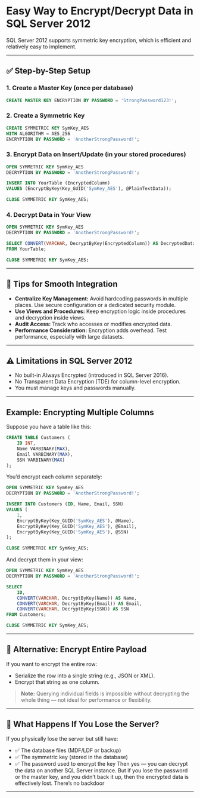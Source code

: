 # Easy Way to Encrypt/Decrypt Data in SQL Server 2012

SQL Server 2012 supports symmetric key encryption, which is efficient and relatively easy to implement.

---

## ✅ Step-by-Step Setup

### 1. Create a Master Key (once per database)
```sql
CREATE MASTER KEY ENCRYPTION BY PASSWORD = 'StrongPassword123!';
```

### 2. Create a Symmetric Key
```sql
CREATE SYMMETRIC KEY SymKey_AES
WITH ALGORITHM = AES_256
ENCRYPTION BY PASSWORD = 'AnotherStrongPassword!';
```

### 3. Encrypt Data on Insert/Update (in your stored procedures)
```sql
OPEN SYMMETRIC KEY SymKey_AES
DECRYPTION BY PASSWORD = 'AnotherStrongPassword!';

INSERT INTO YourTable (EncryptedColumn)
VALUES (EncryptByKey(Key_GUID('SymKey_AES'), @PlainTextData));

CLOSE SYMMETRIC KEY SymKey_AES;
```

### 4. Decrypt Data in Your View
```sql
OPEN SYMMETRIC KEY SymKey_AES
DECRYPTION BY PASSWORD = 'AnotherStrongPassword!';

SELECT CONVERT(VARCHAR, DecryptByKey(EncryptedColumn)) AS DecryptedData
FROM YourTable;

CLOSE SYMMETRIC KEY SymKey_AES;
```

---

## 🧠 Tips for Smooth Integration

- **Centralize Key Management:** Avoid hardcoding passwords in multiple places. Use secure configuration or a dedicated security module.
- **Use Views and Procedures:** Keep encryption logic inside procedures and decryption inside views.
- **Audit Access:** Track who accesses or modifies encrypted data.
- **Performance Consideration:** Encryption adds overhead. Test performance, especially with large datasets.

---

## ⚠️ Limitations in SQL Server 2012

- No built-in Always Encrypted (introduced in SQL Server 2016).
- No Transparent Data Encryption (TDE) for column-level encryption.
- You must manage keys and passwords manually.

---

## Example: Encrypting Multiple Columns

Suppose you have a table like this:

```sql
CREATE TABLE Customers (
    ID INT,
    Name VARBINARY(MAX),
    Email VARBINARY(MAX),
    SSN VARBINARY(MAX)
);
```

You’d encrypt each column separately:

```sql
OPEN SYMMETRIC KEY SymKey_AES
DECRYPTION BY PASSWORD = 'AnotherStrongPassword!';

INSERT INTO Customers (ID, Name, Email, SSN)
VALUES (
    1,
    EncryptByKey(Key_GUID('SymKey_AES'), @Name),
    EncryptByKey(Key_GUID('SymKey_AES'), @Email),
    EncryptByKey(Key_GUID('SymKey_AES'), @SSN)
);

CLOSE SYMMETRIC KEY SymKey_AES;
```

And decrypt them in your view:

```sql
OPEN SYMMETRIC KEY SymKey_AES
DECRYPTION BY PASSWORD = 'AnotherStrongPassword!';

SELECT
    ID,
    CONVERT(VARCHAR, DecryptByKey(Name)) AS Name,
    CONVERT(VARCHAR, DecryptByKey(Email)) AS Email,
    CONVERT(VARCHAR, DecryptByKey(SSN)) AS SSN
FROM Customers;

CLOSE SYMMETRIC KEY SymKey_AES;
```

---

## 🧰 Alternative: Encrypt Entire Payload

If you want to encrypt the entire row:
- Serialize the row into a single string (e.g., JSON or XML).
- Encrypt that string as one column.

> **Note:** Querying individual fields is impossible without decrypting the whole thing — not ideal for performance or flexibility.

---
## 🧩 What Happens If You Lose the Server?

If you physically lose the server but still have:
- 	✅ The database files (MDF/LDF or backup)
- 	✅ The symmetric key (stored in the database)
- 	✅ The password used to encrypt the key
Then yes — you can decrypt the data on another SQL Server instance.
But if you lose the password or the master key, and you didn’t back it up, then the encrypted data is effectively lost. There’s no backdoor
---








